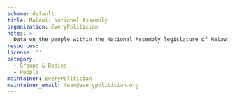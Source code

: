 ```yaml
---
schema: default
title: Malawi: National Assembly
organization: EveryPolitician
notes: >-
  Data on the people within the National Assembly legislature of Malawi.
resources:
license: ''
category:
  - Groups & Bodies
  - People
maintainer: EveryPolitician
maintainer_email: team@everypolitician.org
---
```

